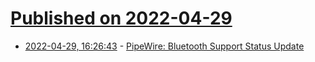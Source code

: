 # [Published on 2022-04-29](index.md)

* [2022-04-29, 16:26:43](https://news.ycombinator.com/item?id=31207262) - [PipeWire: Bluetooth Support Status Update](https://www.collabora.com/news-and-blog/news-and-events/pipewire-bluetooth-support-status-update.html)
